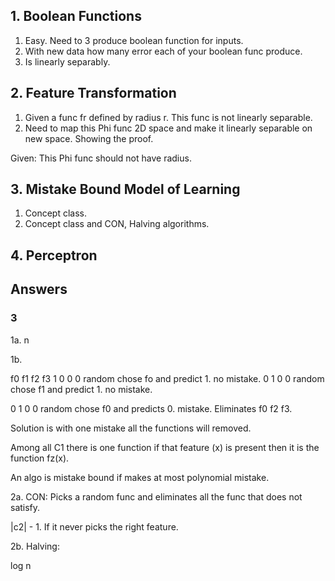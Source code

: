 ## 1. Boolean Functions

1. Easy. Need to 3 produce boolean function for inputs.
2. With new data how many error each of your boolean func produce.
3. Is linearly separably.

## 2. Feature Transformation

1. Given a func fr defined by radius r. This func is not linearly separable.
2. Need to map this Phi func 2D space and make it linearly separable on new space. Showing the proof.

Given: This Phi func should not have radius.

## 3. Mistake Bound Model of Learning

1. Concept class.
2. Concept class and CON, Halving algorithms.

## 4. Perceptron

## Answers

### 3

1a. n

1b.

f0 f1 f2 f3
1 0 0 0
random chose fo and predict 1. no mistake.
0 1 0 0
random chose f1 and predict 1. no mistake.

0 1 0 0
random chose f0 and predicts 0. mistake. Eliminates f0 f2 f3.

Solution is with one mistake all the functions will removed.

Among all C1 there is one function if that feature (x) is present then it is the function fz(x).

An algo is mistake bound if makes at most polynomial mistake.

2a. CON: Picks a random func and eliminates all the func that does not satisfy.

|c2| - 1. If it never picks the right feature.

2b. Halving: 

log n